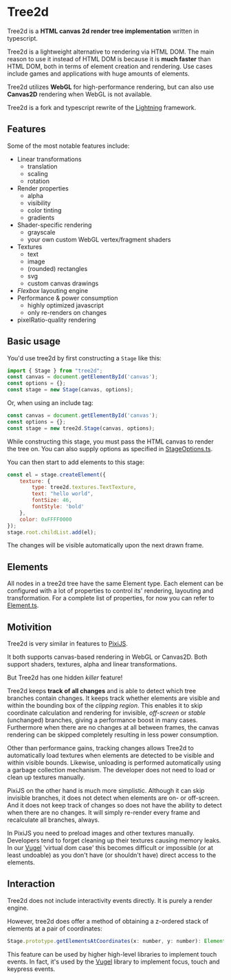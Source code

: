 # Tree2d

Tree2d is a **HTML canvas 2d render tree implementation** written in typescript. 

Tree2d is a lightweight alternative to rendering via HTML DOM. The main reason to use it instead of HTML DOM is because it is **much faster** than HTML DOM, both in terms of element creation and rendering. Use cases include games and applications with huge amounts of elements.

Tree2d utilizes **WebGL** for high-performance rendering, but can also use **Canvas2D** rendering when WebGL is not available.

Tree2d is a fork and typescript rewrite of the [Lightning](https://github.com/WebPlatformForEmbedded/Lightning) framework.

## Features
Some of the most notable features include:
* Linear transformations
    * translation
    * scaling
    * rotation
* Render properties
    * alpha
    * visibility
    * color tinting
    * gradients
* Shader-specific rendering
    * grayscale
    * your own custom WebGL vertex/fragment shaders
* Textures
    * text
    * image
    * (rounded) rectangles
    * svg
    * custom canvas drawings
* *Flexbox* layouting engine
* Performance & power consumption
    * highly optimized javascript
    * only re-renders on changes
* pixelRatio-quality rendering

## Basic usage
You'd use tree2d by first constructing a `Stage` like this:
```javascript
import { Stage } from "tree2d";
const canvas = document.getElementById('canvas');
const options = {};
const stage = new Stage(canvas, options);
```

Or, when using an include tag:
```javascript
const canvas = document.getElementById('canvas');
const options = {};
const stage = new tree2d.Stage(canvas, options);
```

While constructing this stage, you must pass the HTML canvas to render the tree on. You can also supply options as 
specified in [StageOptions.ts](https://github.com/Planning-nl/tree2d/blob/master/src/tree/StageOptions.ts#L11). 

You can then start to add elements to this stage:
```javascript
const el = stage.createElement({
    texture: {
        type: tree2d.textures.TextTexture, 
        text: "hello world", 
        fontSize: 46, 
        fontStyle: 'bold'
    }, 
    color: 0xFFFF0000
});
stage.root.childList.add(el);
```

The changes will be visible automatically upon the next drawn frame.
 
## Elements
All nodes in a tree2d tree have the same Element type. Each element can be configured with a lot of properties to 
control its' rendering, layouting and transformation. For a complete list of properties, for now you can refer to
[Element.ts](https://github.com/Planning-nl/tree2d/blob/master/src/tree/Element.ts).

## Motivition
Tree2d is very similar in features to [PixiJS](https://www.pixijs.com/).

It both supports canvas-based rendering in WebGL or Canvas2D. Both support shaders, textures, alpha and linear transformations.

But Tree2d has one hidden *killer* feature!

Tree2d keeps **track of all changes** and is able to detect which tree branches contain changes. It keeps track whether elements are visible and within the bounding box of the *clipping region*. This enables it to skip coordinate calculation and rendering for invisible, *off-screen* or *stable* (unchanged) branches, giving a performance boost in many cases. Furthermore when there are no changes at all between frames, the canvas rendering can be skipped completely resulting in less power consumption.

Other than performance gains, tracking changes allows Tree2d to automatically load textures when elements are detected to be visible and within visible bounds. Likewise, unloading is performed automatically using a garbage collection mechanism. The developer does not need to load or clean up textures manually.

PixiJS on the other hand is much more simplistic. Although it can skip invisible branches, it does not detect when elements are on- or off-screen. And it does not keep track of changes so does not have the ability to detect when there are no changes. It will simply re-render every frame and recalculate all branches, always.

In PixiJS you need to preload images and other textures manually. Developers tend to forget cleaning up their textures causing memory leaks. In our [Vugel](https://github.com/Planning-nl/vugel) 'virtual dom case' this becomes difficult or impossible (or at least undoable) as you don't have (or shouldn't have) direct access to the elements.

## Interaction
Tree2d does not include interactivity events directly. It is purely a render engine.

However, tree2d does offer a method of obtaining a z-ordered stack of elements at a pair of coordinates:
```javascript
Stage.prototype.getElementsAtCoordinates(x: number, y: number): Element[]
```
This feature can be used by higher high-level libraries to implement touch events. In fact, it's used by the [Vugel](https://github.com/Planning-nl/vugel) library to implement focus, touch and keypress events.
